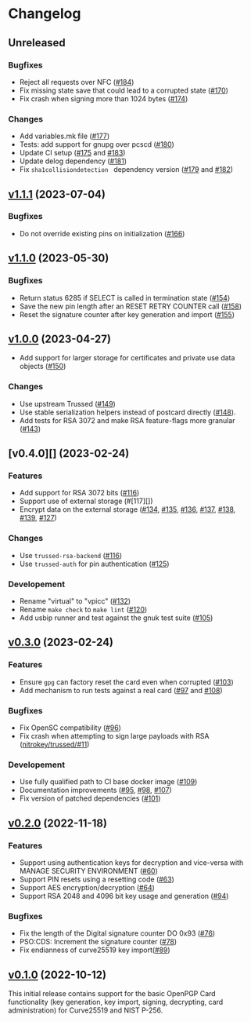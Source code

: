 <!--
Copyright (C) 2022 Nitrokey GmbH
SPDX-License-Identifier: CC0-1.0
-->

# Changelog

## Unreleased

### Bugfixes

- Reject all requests over NFC ([#184][])
- Fix missing state save that could lead to a corrupted state ([#170][])
- Fix crash when signing more than 1024 bytes ([#174][])

### Changes

- Add variables.mk file ([#177][])
- Tests: add support for gnupg over pcscd ([#180][])
- Update CI setup ([#175][] and [#183][])
- Update delog dependency ([#181][])
- Fix `sha1collisiondetection ` dependency version ([#179][] and [#182][])

[#184]: https://github.com/Nitrokey/opcard-rs/issues/184
[#182]: https://github.com/Nitrokey/opcard-rs/issues/182
[#179]: https://github.com/Nitrokey/opcard-rs/issues/179
[#181]: https://github.com/Nitrokey/opcard-rs/issues/181
[#183]: https://github.com/Nitrokey/opcard-rs/issues/183
[#175]: https://github.com/Nitrokey/opcard-rs/issues/175
[#180]: https://github.com/Nitrokey/opcard-rs/issues/180
[#180]: https://github.com/Nitrokey/opcard-rs/issues/180
[#177]: https://github.com/Nitrokey/opcard-rs/issues/177
[#170]: https://github.com/Nitrokey/opcard-rs/issues/170
[#174]: https://github.com/Nitrokey/opcard-rs/issues/174

## [v1.1.1][] (2023-07-04)

### Bugfixes

- Do not override existing pins on initialization ([#166][])

[#166]: https://github.com/Nitrokey/opcard-rs/issues/166

[v1.1.1]: https://github.com/Nitrokey/opcard-rs/releases/tag/v1.1.1

## [v1.1.0][] (2023-05-30)

### Bugfixes

- Return status 6285 if SELECT is called in termination state ([#154][])
- Save the new pin length after an RESET RETRY COUNTER call ([#158][])
- Reset the signature counter after key generation and import ([#155][])

[#154]: https://github.com/Nitrokey/opcard-rs/issues/154
[#155]: https://github.com/Nitrokey/opcard-rs/issues/155
[#158]: https://github.com/Nitrokey/opcard-rs/issues/158

[v1.1.0]: https://github.com/Nitrokey/opcard-rs/releases/tag/v1.1.0

## [v1.0.0][] (2023-04-27)

- Add support for larger storage for certificates and private use data objects ([#150][])

### Changes

- Use upstream Trussed ([#149][])
- Use stable serialization helpers instead of postcard directly ([#148][]).
- Add tests for RSA 3072 and make RSA feature-flags more granular ([#143][])

[#143]: https://github.com/Nitrokey/opcard-rs/pull/143
[#148]: https://github.com/Nitrokey/opcard-rs/pull/148
[#149]: https://github.com/Nitrokey/opcard-rs/pull/149
[#150]: https://github.com/Nitrokey/opcard-rs/pull/150

[v1.0.0]: https://github.com/Nitrokey/opcard-rs/releases/tag/v1.0.0

## [v0.4.0][] (2023-02-24)

### Features

- Add support for RSA 3072 bits ([#116][])
- Support use of external storage (#[117][])
- Encrypt data on the external storage ([#134][], [#135][], [#136][], [#137][], [#138][], [#139][], [#127][])

### Changes

- Use `trussed-rsa-backend` ([#116][])
- Use `trussed-auth` for pin authentication ([#125][])

### Developement

- Rename "virtual" to "vpicc" ([#132][])
- Rename `make check` to `make lint` ([#120][])
- Add usbip runner and test against the gnuk test suite ([#105][])

[#132]: https://github.com/Nitrokey/opcard-rs/pull/132
[#125]: https://github.com/Nitrokey/opcard-rs/pull/125
[#120]: https://github.com/Nitrokey/opcard-rs/pull/120
[#117]: https://github.com/Nitrokey/opcard-rs/pull/117
[#116]: https://github.com/Nitrokey/opcard-rs/pull/116
[#105]: https://github.com/Nitrokey/opcard-rs/pull/105
[#134]: https://github.com/Nitrokey/opcard-rs/pull/134
[#135]: https://github.com/Nitrokey/opcard-rs/pull/135
[#136]: https://github.com/Nitrokey/opcard-rs/pull/136
[#137]: https://github.com/Nitrokey/opcard-rs/pull/137
[#138]: https://github.com/Nitrokey/opcard-rs/pull/138
[#139]: https://github.com/Nitrokey/opcard-rs/pull/139
[#127]: https://github.com/Nitrokey/opcard-rs/pull/127


## [v0.3.0][] (2023-02-24)

### Features

- Ensure `gpg` can factory reset the card even when corrupted ([#103][])
- Add mechanism to run tests against a real card ([#97][] and [#108][])

### Bugfixes

- Fix OpenSC compatibility ([#96][])
- Fix crash when attempting to sign large payloads with RSA ([nitrokey/trussed/#11][])

### Developement

- Use fully qualified path to CI base docker image ([#109][])
- Documentation improvements ([#95][], [#98][], [#107][])
- Fix version of patched dependencies ([#101][])

[#95]: https://github.com/Nitrokey/opcard-rs/pull/95
[#96]: https://github.com/Nitrokey/opcard-rs/pull/96
[#97]: https://github.com/Nitrokey/opcard-rs/pull/97
[#98]: https://github.com/Nitrokey/opcard-rs/pull/98
[#101]: https://github.com/Nitrokey/opcard-rs/pull/101
[#103]: https://github.com/Nitrokey/opcard-rs/pull/103
[#107]: https://github.com/Nitrokey/opcard-rs/pull/107
[#108]: https://github.com/Nitrokey/opcard-rs/pull/108
[#109]: https://github.com/Nitrokey/opcard-rs/pull/109
[nitrokey/trussed/#11]: https://github.com/Nitrokey/trussed/pull/11
[v0.3.0]: https://github.com/Nitrokey/opcard-rs/releases/tag/v0.3.0

## [v0.2.0][] (2022-11-18)

### Features

- Support using authentication keys for decryption and vice-versa with MANAGE SECURITY ENVIRONMENT ([#60][])
- Support PIN resets using a resetting code ([#63][])
- Support AES encryption/decryption ([#64][])
- Support RSA 2048 and 4096 bit key usage and generation ([#94][])

### Bugfixes

- Fix the length of the Digital signature counter DO 0x93 ([#76][])
- PSO:CDS: Increment the signature counter ([#78][])
- Fix endianness of curve25519 key import([#89][])

[#64]: https://github.com/Nitrokey/opcard-rs/pull/64
[#60]: https://github.com/Nitrokey/opcard-rs/pull/60
[#63]: https://github.com/Nitrokey/opcard-rs/pull/63
[#76]: https://github.com/Nitrokey/opcard-rs/pull/76
[#78]: https://github.com/Nitrokey/opcard-rs/pull/78
[#89]: https://github.com/Nitrokey/opcard-rs/pull/89
[#94]: https://github.com/Nitrokey/opcard-rs/pull/94

[v0.2.0]: https://github.com/Nitrokey/opcard-rs/compare/v0.1.0...v0.2.0

## [v0.1.0][] (2022-10-12)

This initial release contains support for the basic OpenPGP Card functionality
(key generation, key import, signing, decrypting, card administration) for
Curve25519 and NIST P-256.

[v0.1.0]: https://github.com/Nitrokey/opcard-rs/releases/tag/v0.1.0
